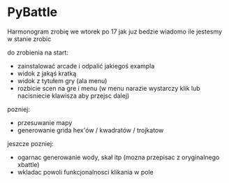 # PyBattle

Harmonogram zrobię we wtorek po 17
jak juz bedzie wiadomo ile jestesmy w stanie zrobic 

do zrobienia na start:
* zainstalować arcade i odpalić jakiegoś exampla
* widok z jakąś kratką
* widok z tytułem gry (ala menu)
* rozbicie scen na gre i menu (w menu narazie wystarczy klik lub nacisniecie klawisza aby przejsc dalej)

pozniej:
* przesuwanie mapy
* generowanie grida hex'ów / kwadratów / trojkatow

jeszcze pozniej:
* ogarnac generowanie wody, skał itp (mozna przepisac z oryginalnego xbattle)
* wkladac powoli funkcjonalnosci klikania w pole
